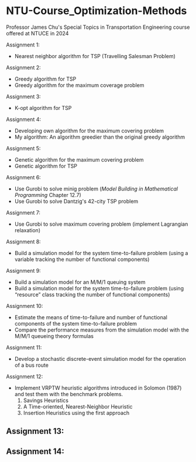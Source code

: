 # NTU-Course_Optimization-Methods
Professor James Chu's Special Topics in Transportation Engineering course offered at NTUCE in 2024

Assignment 1: 
- Nearest neighbor algorithm for TSP (Travelling Salesman Problem)

Assignment 2:
- Greedy algorithm for TSP
- Greedy algorithm for the maximum coverage problem

Assignment 3:
- K-opt algorithm for TSP

Assignment 4:
- Developing own algorithm for the maximum covering problem
- My algorithm: An algorithm greedier than the original greedy algorithm

Assignment 5:
- Genetic algorithm for the maximum covering problem
- Genetic algorithm for TSP

Assignment 6:
- Use Gurobi to solve minig problem (*Model Building in Mathematical Programming* Chapter 12.7)
- Use Gurobi to solve Dantzig's 42-city TSP problem

Assignment 7:
- Use Gurobi to solve maximum covering problem (implement Lagrangian relaxation)

Assignment 8:
- Build a simulation model for the system time-to-failure problem (using a variable tracking the number of functional components)

Assignment 9:
- Build a simulation model for an M/M/1 queuing system
- Build a simulation model for the system time-to-failure problem (using “resource” class tracking the number of functional components)

Assignment 10:
- Estimate the means of time-to-failure and number of functional components of the system time-to-failure problem
- Compare the performance measures from the simulation model with the M/M/1 queueing theory formulas

Assignment 11:
- Develop a stochastic discrete-event simulation model for the operation of a bus route

Assignment 12:
- Implement VRPTW heuristic algorithms introduced in Solomon (1987) and test them with the benchmark problems.
  1. Savings Heuristics 
  2. A Time-oriented, Nearest-Neighbor Heuristic
  3. Insertion Heuristics using the first approach

Assignment 13:
- 

Assignment 14:
- 
